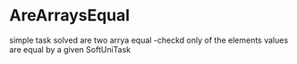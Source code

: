 # AreArraysEqual
simple task solved are two arrya equal -checkd only of the elements values are equal by a given SoftUniTask
